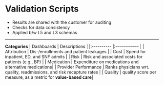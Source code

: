 # Validation Scripts
* Results are shared with the customer for auditing
* Checks for data consistency
* Applied b/w L5 and L3 schemas

---

**Categories**
| Dashboards | Descriptions |
|:---------- |:------------ |
| Attribution | Dis-/enrollments and patient leakages |
| Cost | Spend for inpatient, ED, and SNF admits |
| Risk | Risk and associated costs for patients (e.g., BP) |
| Medication | Expenditure on medications and alternative medications|
| Provider Performance | Ranks physicians wrt. quality, readmissions, and risk recapture rates |
| Quality | quality score per measure, as a metric for **value-based care**|
